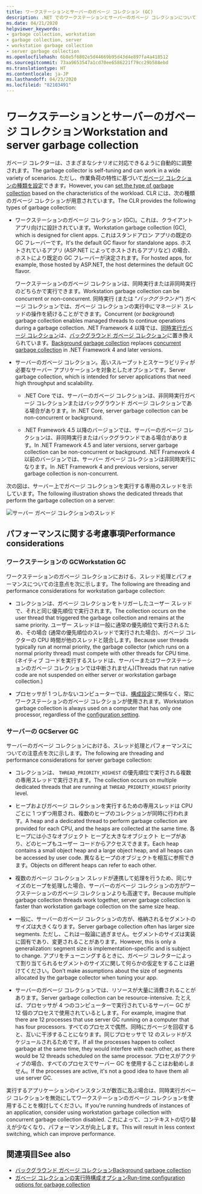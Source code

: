 ```yaml
---
title: ワークステーションとサーバーのガベージ コレクション (GC)
description: .NET でのワークステーションとサーバーのガベージ コレクションについて説明します。
ms.date: 04/21/2020
helpviewer_keywords:
- garbage collection, workstation
- garbage collection, server
- workstation garbage collection
- server garbage collection
ms.openlocfilehash: 6b8e5f6802e5d44669b95d43d4e897fa4a418512
ms.sourcegitcommit: 73aa9653547a1cd70ee6586221f79cc29b588ebd
ms.translationtype: HT
ms.contentlocale: ja-JP
ms.lasthandoff: 04/23/2020
ms.locfileid: "82103491"
---
```

# <a name="workstation-and-server-garbage-collection"></a><span data-ttu-id="f5f46-103">ワークステーションとサーバーのガベージ コレクション</span><span class="sxs-lookup"><span data-stu-id="f5f46-103">Workstation and server garbage collection</span></span>

<span data-ttu-id="f5f46-104">ガベージ コレクターは、さまざまなシナリオに対応できるように自動的に調整されます。</span><span class="sxs-lookup"><span data-stu-id="f5f46-104">The garbage collector is self-tuning and can work in a wide variety of scenarios.</span></span> <span data-ttu-id="f5f46-105">ただし、作業負荷の特性に基づいて[ガベージ コレクションの種類を設定](../../core/run-time-config/garbage-collector.md#flavors-of-garbage-collection)できます。</span><span class="sxs-lookup"><span data-stu-id="f5f46-105">However, you can [set the type of garbage collection](../../core/run-time-config/garbage-collector.md#flavors-of-garbage-collection) based on the characteristics of the workload.</span></span> <span data-ttu-id="f5f46-106">CLR には、次の種類のガベージ コレクションが用意されています。</span><span class="sxs-lookup"><span data-stu-id="f5f46-106">The CLR provides the following types of garbage collection:</span></span>

- <span data-ttu-id="f5f46-107">ワークステーションのガベージ コレクション (GC)。これは、クライアント アプリ向けに設計されています。</span><span class="sxs-lookup"><span data-stu-id="f5f46-107">Workstation garbage collection (GC), which is designed for client apps.</span></span> <span data-ttu-id="f5f46-108">これはスタンドアロン アプリの既定の GC フレーバーです。</span><span class="sxs-lookup"><span data-stu-id="f5f46-108">It's the default GC flavor for standalone apps.</span></span> <span data-ttu-id="f5f46-109">ホストされているアプリ (ASP.NET によってホストされるアプリなど) の場合、ホストにより既定の GC フレーバーが決定されます。</span><span class="sxs-lookup"><span data-stu-id="f5f46-109">For hosted apps, for example, those hosted by ASP.NET, the host determines the default GC flavor.</span></span>

  <span data-ttu-id="f5f46-110">ワークステーションのガベージ コレクションは、同時実行または非同時実行のどちらかで実行できます。</span><span class="sxs-lookup"><span data-stu-id="f5f46-110">Workstation garbage collection can be concurrent or non-concurrent.</span></span> <span data-ttu-id="f5f46-111">同時実行 (または "*バックグラウンド*") ガベージ コレクションでは、ガベージ コレクションの実行中にマネージド スレッドの操作を続けることができます。</span><span class="sxs-lookup"><span data-stu-id="f5f46-111">Concurrent (or *background*) garbage collection enables managed threads to continue operations during a garbage collection.</span></span> <span data-ttu-id="f5f46-112">.NET Framework 4 以降では、[同時実行ガベージ コレクション](background-gc.md#concurrent-garbage-collection)は、[バックグラウンド ガベージ コレクション](background-gc.md)に置き換えられています。</span><span class="sxs-lookup"><span data-stu-id="f5f46-112">[Background garbage collection](background-gc.md) replaces [concurrent garbage collection](background-gc.md#concurrent-garbage-collection) in .NET Framework 4 and later versions.</span></span>

- <span data-ttu-id="f5f46-113">サーバーのガベージ コレクション。高いスループットとスケーラビリティが必要なサーバー アプリケーションを対象としたオプションです。</span><span class="sxs-lookup"><span data-stu-id="f5f46-113">Server garbage collection, which is intended for server applications that need high throughput and scalability.</span></span>

  - <span data-ttu-id="f5f46-114">.NET Core では、サーバーのガベージ コレクションは、非同時実行ガベージ コレクションまたはバックグラウンド ガベージ コレクションである場合があります。</span><span class="sxs-lookup"><span data-stu-id="f5f46-114">In .NET Core, server garbage collection can be non-concurrent or background.</span></span>

  - <span data-ttu-id="f5f46-115">.NET Framework 4.5 以降のバージョンでは、サーバーのガベージ コレクションは、非同時実行またはバックグラウンドである場合があります。</span><span class="sxs-lookup"><span data-stu-id="f5f46-115">In .NET Framework 4.5 and later versions, server garbage collection can be non-concurrent or background.</span></span> <span data-ttu-id="f5f46-116">.NET Framework 4 以前のバージョンでは、サーバー ガベージ コレクションは非同時実行になります。</span><span class="sxs-lookup"><span data-stu-id="f5f46-116">In .NET Framework 4 and previous versions, server garbage collection is non-concurrent.</span></span>

<span data-ttu-id="f5f46-117">次の図は、サーバー上でガベージ コレクションを実行する専用のスレッドを示しています。</span><span class="sxs-lookup"><span data-stu-id="f5f46-117">The following illustration shows the dedicated threads that perform the garbage collection on a server:</span></span>

![サーバー ガベージ コレクションのスレッド](./media/gc-server.png)

## <a name="performance-considerations"></a><span data-ttu-id="f5f46-119">パフォーマンスに関する考慮事項</span><span class="sxs-lookup"><span data-stu-id="f5f46-119">Performance considerations</span></span>

### <a name="workstation-gc"></a><span data-ttu-id="f5f46-120">ワークステーションの GC</span><span class="sxs-lookup"><span data-stu-id="f5f46-120">Workstation GC</span></span>

<span data-ttu-id="f5f46-121">ワークステーションのガベージ コレクションにおける、スレッド処理とパフォーマンスについての注意点を次に示します。</span><span class="sxs-lookup"><span data-stu-id="f5f46-121">The following are threading and performance considerations for workstation garbage collection:</span></span>

- <span data-ttu-id="f5f46-122">コレクションは、ガベージ コレクションをトリガーしたユーザー スレッドで、それと同じ優先順位で実行されます。</span><span class="sxs-lookup"><span data-stu-id="f5f46-122">The collection occurs on the user thread that triggered the garbage collection and remains at the same priority.</span></span> <span data-ttu-id="f5f46-123">ユーザー スレッドは一般に通常の優先順位で実行されるため、その場合 (通常の優先順位のスレッドで実行された場合)、ガベージ コレクターの CPU 時間が他のスレッドと競合します。</span><span class="sxs-lookup"><span data-stu-id="f5f46-123">Because user threads typically run at normal priority, the garbage collector (which runs on a normal priority thread) must compete with other threads for CPU time.</span></span> <span data-ttu-id="f5f46-124">(ネイティブ コードを実行するスレッドは、サーバーまたはワークステーションのガベージ コレクションでは中断されません)</span><span class="sxs-lookup"><span data-stu-id="f5f46-124">(Threads that run native code are not suspended on either server or workstation garbage collection.)</span></span>

- <span data-ttu-id="f5f46-125">プロセッサが 1 つしかないコンピューターでは、[構成設定](../../core/run-time-config/garbage-collector.md#systemgcservercomplus_gcserver)に関係なく、常にワークステーションのガベージ コレクションが使用されます。</span><span class="sxs-lookup"><span data-stu-id="f5f46-125">Workstation garbage collection is always used on a computer that has only one processor, regardless of the [configuration setting](../../core/run-time-config/garbage-collector.md#systemgcservercomplus_gcserver).</span></span>

### <a name="server-gc"></a><span data-ttu-id="f5f46-126">サーバーの GC</span><span class="sxs-lookup"><span data-stu-id="f5f46-126">Server GC</span></span>

<span data-ttu-id="f5f46-127">サーバーのガベージ コレクションにおける、スレッド処理とパフォーマンスについての注意点を次に示します。</span><span class="sxs-lookup"><span data-stu-id="f5f46-127">The following are threading and performance considerations for server garbage collection:</span></span>

- <span data-ttu-id="f5f46-128">コレクションは、 `THREAD_PRIORITY_HIGHEST` の優先順位で実行される複数の専用スレッドで実行されます。</span><span class="sxs-lookup"><span data-stu-id="f5f46-128">The collection occurs on multiple dedicated threads that are running at `THREAD_PRIORITY_HIGHEST` priority level.</span></span>

- <span data-ttu-id="f5f46-129">ヒープおよびガベージ コレクションを実行するための専用スレッドは CPU ごとに 1 つずつ用意され、複数のヒープのコレクションが同時に行われます。</span><span class="sxs-lookup"><span data-stu-id="f5f46-129">A heap and a dedicated thread to perform garbage collection are provided for each CPU, and the heaps are collected at the same time.</span></span> <span data-ttu-id="f5f46-130">各ヒープには小さなオブジェクト ヒープと大きなオブジェクト ヒープがあり、どのヒープもユーザー コードからアクセスできます。</span><span class="sxs-lookup"><span data-stu-id="f5f46-130">Each heap contains a small object heap and a large object heap, and all heaps can be accessed by user code.</span></span> <span data-ttu-id="f5f46-131">異なるヒープのオブジェクトを相互に参照できます。</span><span class="sxs-lookup"><span data-stu-id="f5f46-131">Objects on different heaps can refer to each other.</span></span>

- <span data-ttu-id="f5f46-132">複数のガベージ コレクション スレッドが連携して処理を行うため、同じサイズのヒープを処理した場合、サーバーのガベージ コレクションの方がワークステーションのガベージ コレクションよりも高速です。</span><span class="sxs-lookup"><span data-stu-id="f5f46-132">Because multiple garbage collection threads work together, server garbage collection is faster than workstation garbage collection on the same size heap.</span></span>

- <span data-ttu-id="f5f46-133">一般に、サーバーのガベージ コレクションの方が、格納されるセグメントのサイズは大きくなります。</span><span class="sxs-lookup"><span data-stu-id="f5f46-133">Server garbage collection often has larger size segments.</span></span> <span data-ttu-id="f5f46-134">ただし、これは一般論に過ぎません。セグメントのサイズは実装に固有であり、変更されることがあります。</span><span class="sxs-lookup"><span data-stu-id="f5f46-134">However, this is only a generalization: segment size is implementation-specific and is subject to change.</span></span> <span data-ttu-id="f5f46-135">アプリをチューニングするときに、ガベージ コレクターによって割り当てられるセグメントのサイズに関して何らかの仮定をすることは避けてください。</span><span class="sxs-lookup"><span data-stu-id="f5f46-135">Don't make assumptions about the size of segments allocated by the garbage collector when tuning your app.</span></span>

- <span data-ttu-id="f5f46-136">サーバーのガベージ コレクションでは、リソースが大量に消費されることがあります。</span><span class="sxs-lookup"><span data-stu-id="f5f46-136">Server garbage collection can be resource-intensive.</span></span> <span data-ttu-id="f5f46-137">たとえば、プロセッサが 4 つのコンピューターで実行されているサーバー GC が 12 個のプロセスで使用されているとします。</span><span class="sxs-lookup"><span data-stu-id="f5f46-137">For example, imagine that there are 12 processes that use server GC running on a computer that has four processors.</span></span> <span data-ttu-id="f5f46-138">すべてのプロセスで偶然、同時にガベージを回収すると、互いに干渉することになります。同じプロセッサで 12 のスレッドがスケジュールされるためです。</span><span class="sxs-lookup"><span data-stu-id="f5f46-138">If all the processes happen to collect garbage at the same time, they would interfere with each other, as there would be 12 threads scheduled on the same processor.</span></span> <span data-ttu-id="f5f46-139">プロセスがアクティブの場合、すべてのプロセスでサーバー GC を使用することはお勧めしません。</span><span class="sxs-lookup"><span data-stu-id="f5f46-139">If the processes are active, it's not a good idea to have them all use server GC.</span></span>

<span data-ttu-id="f5f46-140">実行するアプリケーションのインスタンスが数百に及ぶ場合は、同時実行ガベージ コレクションを無効にしてワークステーションのガベージ コレクションを使用することを検討してください。</span><span class="sxs-lookup"><span data-stu-id="f5f46-140">If you're running hundreds of instances of an application, consider using workstation garbage collection with concurrent garbage collection disabled.</span></span> <span data-ttu-id="f5f46-141">これによって、コンテキストの切り替えが少なくなり、パフォーマンスが向上します。</span><span class="sxs-lookup"><span data-stu-id="f5f46-141">This will result in less context switching, which can improve performance.</span></span>

## <a name="see-also"></a><span data-ttu-id="f5f46-142">関連項目</span><span class="sxs-lookup"><span data-stu-id="f5f46-142">See also</span></span>

- [<span data-ttu-id="f5f46-143">バックグラウンド ガベージ コレクション</span><span class="sxs-lookup"><span data-stu-id="f5f46-143">Background garbage collection</span></span>](background-gc.md)
- [<span data-ttu-id="f5f46-144">ガベージ コレクションの実行時構成オプション</span><span class="sxs-lookup"><span data-stu-id="f5f46-144">Run-time configuration options for garbage collection</span></span>](../../core/run-time-config/garbage-collector.md)
